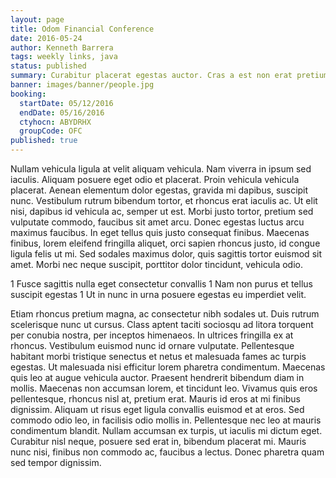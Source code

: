 ```yaml
---
layout: page
title: Odom Financial Conference
date: 2016-05-24
author: Kenneth Barrera
tags: weekly links, java
status: published
summary: Curabitur placerat egestas auctor. Cras a est non erat pretium.
banner: images/banner/people.jpg
booking:
  startDate: 05/12/2016
  endDate: 05/16/2016
  ctyhocn: ABYDRHX
  groupCode: OFC
published: true
---
```

Nullam vehicula ligula at velit aliquam vehicula. Nam viverra in ipsum sed iaculis. Aliquam posuere eget odio et placerat. Proin vehicula vehicula placerat. Aenean elementum dolor egestas, gravida mi dapibus, suscipit nunc. Vestibulum rutrum bibendum tortor, et rhoncus erat iaculis ac. Ut elit nisi, dapibus id vehicula ac, semper ut est. Morbi justo tortor, pretium sed vulputate commodo, faucibus sit amet arcu. Donec egestas luctus arcu maximus faucibus. In eget tellus quis justo consequat finibus. Maecenas finibus, lorem eleifend fringilla aliquet, orci sapien rhoncus justo, id congue ligula felis ut mi. Sed sodales maximus dolor, quis sagittis tortor euismod sit amet. Morbi nec neque suscipit, porttitor dolor tincidunt, vehicula odio.

1 Fusce sagittis nulla eget consectetur convallis
1 Nam non purus et tellus suscipit egestas
1 Ut in nunc in urna posuere egestas eu imperdiet velit.

Etiam rhoncus pretium magna, ac consectetur nibh sodales ut. Duis rutrum scelerisque nunc ut cursus. Class aptent taciti sociosqu ad litora torquent per conubia nostra, per inceptos himenaeos. In ultrices fringilla ex at rhoncus. Vestibulum euismod nunc id ornare vulputate. Pellentesque habitant morbi tristique senectus et netus et malesuada fames ac turpis egestas. Ut malesuada nisi efficitur lorem pharetra condimentum. Maecenas quis leo at augue vehicula auctor. Praesent hendrerit bibendum diam in mollis. Maecenas non accumsan lorem, et tincidunt leo.
Vivamus quis eros pellentesque, rhoncus nisl at, pretium erat. Mauris id eros at mi finibus dignissim. Aliquam ut risus eget ligula convallis euismod et at eros. Sed commodo odio leo, in facilisis odio mollis in. Pellentesque nec leo at mauris condimentum blandit. Nullam accumsan ex turpis, ut iaculis mi dictum eget. Curabitur nisl neque, posuere sed erat in, bibendum placerat mi. Mauris nunc nisi, finibus non commodo ac, faucibus a lectus. Donec pharetra quam sed tempor dignissim.
